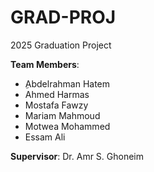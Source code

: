 # GRAD-PROJ
2025 Graduation Project

**Team Members**:
- ِAbdelrahman Hatem
- Ahmed Harmas
- Mostafa Fawzy
- Mariam Mahmoud
- Motwea Mohammed
- Essam Ali

**Supervisor**: Dr. Amr S. Ghoneim

